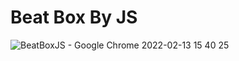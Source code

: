# Beat Box By JS
![BeatBoxJS - Google Chrome 2022-02-13 15 40 25](https://user-images.githubusercontent.com/57568156/153755899-e871fd69-ec57-40be-a2df-f3ca299a8a55.png)
